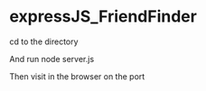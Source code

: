# expressJS_FriendFinder
cd to the directory

And run node server.js

Then visit in the browser on the port 
